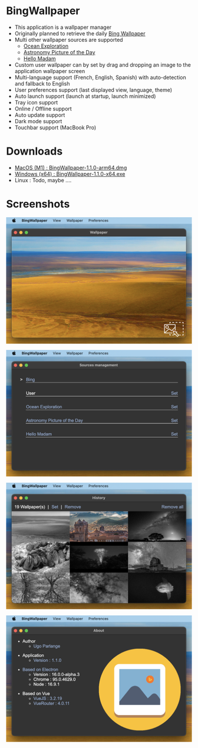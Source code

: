 # BingWallpaper

* This application is a wallpaper manager
* Originally planned to retrieve the daily [Bing Wallpaper](https://www.bing.com/)
* Multi other wallpaper sources are supported
    * [Ocean Exploration](https://oceanexplorer.noaa.gov/multimedia/daily-image/)
    * [Astronomy Picture of the Day](https://apod.nasa.gov/apod/)
    * [Hello  Madam](https://www.bonjourmadame.fr/)
* Custom user wallpaper can by set by drag and dropping an image to the application wallpaper screen
* Multi-language support (French, English, Spanish) with auto-detection and fallback to English 
* User preferences support (last displayed view, language, theme)
* Auto launch support (launch at startup, launch minimized)
* Tray icon support
* Online / Offline support
* Auto update support
* Dark mode support
* Touchbar support (MacBook Pro)

# Downloads

* [MacOS (M1) : BingWallpaper-1.1.0-arm64.dmg](https://github.com/uparlange/bing-wallpaper/releases/download/v1.1.0/BingWallpaper-1.1.0-arm64.dmg)
* [Windows (x64) : BingWallpaper-1.1.0-x64.exe](https://github.com/uparlange/bing-wallpaper/releases/download/v1.1.0/BingWallpaper-1.1.0-x64.exe)
* Linux : Todo, maybe ....

# Screenshots

![Wallpaper screenshot](https://github.com/uparlange/bing-wallpaper/blob/master/resources/screenshots/wallpaper-screen.png?raw=true)

![Sources screenshot](https://github.com/uparlange/bing-wallpaper/blob/master/resources/screenshots/sources-screen.png?raw=true)

![History screenshot](https://github.com/uparlange/bing-wallpaper/blob/master/resources/screenshots/history-screen.png?raw=true)

![About screenshot](https://github.com/uparlange/bing-wallpaper/blob/master/resources/screenshots/about-screen.png?raw=true)